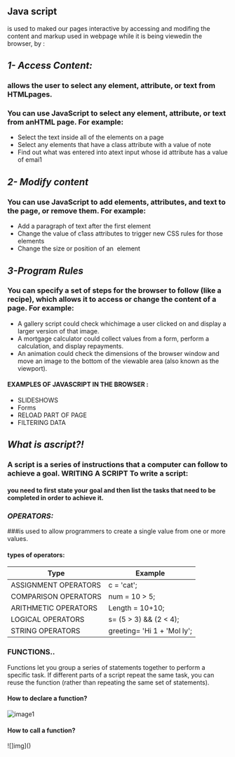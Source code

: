 ## **Java script**
 

 is used to maked our pages interactive by accessing and modifing the content and markup used in webpage while it is being viewedin the browser, by :
## ***1- Access Content:***
### allows the user to select any element, attribute, or text from HTMLpages.
 ### You can use JavaScript to select any element, attribute, or text from anHTML page. For example:
 * Select the text inside all of the <hl> elements on a page
 * Select any elements that have a class attribute with a value of note
 * Find out what was entered into atext input whose id attribute has a value of emai1
    
   

## ***2- Modify content***
  ### You can use JavaScript to add elements, attributes, and text to the page, or remove them. For example:
* Add a paragraph of text after the first <hl> element
* Change the value of c1ass attributes to trigger new CSS rules for those elements
* Change the size or position of an <img> element 

## ***3-Program Rules***
### You can specify a set of steps for the browser to follow (like a recipe), which allows it to access or change the content of a page. For example:
* A gallery script could check whichimage a user clicked on and display a larger version of that image.
* A mortgage calculator could collect values from a form, perform a calculation, and display repayments.
* An animation could check the dimensions of the browser window and move an image to the bottom of the viewable area (also known as the viewport).

#### EXAMPLES OF JAVASCRIPT IN THE BROWSER :
* SLIDESHOWS 
* Forms
* RELOAD PART OF PAGE 
* FILTERING DATA 


## ***What is  ascript?!***
### A script is a series of instructions that a computer can follow to achieve a goal. WRITING A SCRIPT To write a script:
 #### you need to first state your goal and then list the tasks that need to be completed in order to achieve it. 

### ***OPERATORS:***
###is used to allow programmers to create a single value from one or more values. 
#### **types of operators:**
| Type | Example |
| --- | ----------- |
| ASSIGNMENT OPERATORS | c = 'cat';  |
| COMPARISON OPERATORS  | num = 10 > 5;  |
|ARITHMETIC OPERATORS | Length = 10+10;|
| LOGICAL OPERATORS|s= (5 > 3) && (2 < 4);|
|STRING OPERATORS|greeting= 'Hi 1 + 'Mol ly';|

### FUNCTIONS.. 
Functions let you group a series of statements together to perform a specific task. If different parts of a script repeat the same task, you can reuse the function (rather than repeating the same set of statements). 
#### How to declare  a function?
![image1]()
#### How to call a function?
![]img]()

